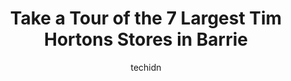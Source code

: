 ---
layout: ampstory
image: https://i0.wp.com/www.auto.or.id/wp-content/uploads/2023/06/tim-hortons-0-barrie-1686325574.jpeg?resize=640,853
author: techidn
featured: false
description: Barrie, Ontario, Canada is a haven for Tim Hortons enthusiasts, boasting an impressive array of 7 top-notch establishments. Whether youre a seasoned connoisseur or simply curious to explore
title: Take a Tour of the 7 Largest Tim Hortons Stores in Barrie
cover:
   title: Take a Tour of the 7 Largest Tim Hortons Stores in Barrie
   subtitle: AUTO.OR.ID
   background: https://www.auto.or.id/wp-content/uploads/2023/06/tim-hortons-0-barrie-1686325574.jpeg

pages: 
 - layout: thirds
   top: <h1>#1 Tim Hortons</h1>
   bottom: "<p>I had a coffee and donut here.  Both were great.  I decided to sit in the dining area and I was a bit dissapointed.  It was ice cold and I am sure the heat was not turn p</p>"
   background: https://www.auto.or.id/wp-content/uploads/2023/06/tim-hortons-1-barrie-1686325575.jpeg
   backgroundblur: true
 - layout: thirds
   top: <h1>#2 Tim Hortons</h1>
   bottom: "<p>353 Duckworth St, Barrie, ON L4M 5C2, Canada</p>"
   background: https://www.auto.or.id/wp-content/uploads/2023/06/tim-hortons-2-barrie-1686325575.jpeg
   cta:
      link: https://www.auto.or.id/take-a-tour-of-the-7-largest-tim-hortons-stores-in-barrie/
      text: Take a Tour of the 7 Largest Tim Hortons Stores in Barrie
 - layout: thirds
   top: <h1>#3 Tim Hortons</h1>
   bottom: "<p>297 Dunlop St W, Barrie, ON L4N 1C1, Canada</p>"
   background: https://images.unsplash.com/photo-1639928204495-14caa69ed1b5?ixlib=rb-4.0.3&ixid=MnwxMjA3fDB8MHxwaG90by1wYWdlfHx8fGVufDB8fHx8&auto=format&fit=crop&w=640&h=853&q=80
   cta:
      link: https://www.auto.or.id/take-a-tour-of-the-7-largest-tim-hortons-stores-in-barrie/
      text: Take a Tour of the 7 Largest Tim Hortons Stores in Barrie
 - layout: thirds
   top: <h1>#4 Tim Hortons</h1>
   bottom: "<p>226 Essa Rd, Barrie, ON L4N 9C5, Canada</p>"
   background: https://images.unsplash.com/photo-1510883056135-32472f0e11b8?ixlib=rb-4.0.3&ixid=MnwxMjA3fDB8MHxwaG90by1wYWdlfHx8fGVufDB8fHx8&auto=format&fit=crop&w=640&h=853&q=80
   cta:
      link: https://www.auto.or.id/take-a-tour-of-the-7-largest-tim-hortons-stores-in-barrie/
      text: Take a Tour of the 7 Largest Tim Hortons Stores in Barrie
 - layout: thirds
   top: <h1>#5 Tim Hortons</h1>
   bottom: "<p>4 Fairview Rd, Barrie, ON L4N 4P3, Canada</p>"
   background: https://images.unsplash.com/photo-1580540149927-0d212125eadb?ixlib=rb-4.0.3&ixid=MnwxMjA3fDB8MHxwaG90by1wYWdlfHx8fGVufDB8fHx8&auto=format&fit=crop&w=640&h=853&q=80
   cta:
      link: https://www.auto.or.id/take-a-tour-of-the-7-largest-tim-hortons-stores-in-barrie/
      text: Take a Tour of the 7 Largest Tim Hortons Stores in Barrie
 - layout: thirds
   top: <h1>#6 Tim Hortons</h1>
   bottom: "<p>405 Huronia Rd, Barrie, ON L4N 8Z1, Canada</p>"
   background: https://images.unsplash.com/photo-1548084564-80dcdf78c07d?ixlib=rb-4.0.3&ixid=MnwxMjA3fDB8MHxwaG90by1wYWdlfHx8fGVufDB8fHx8&auto=format&fit=crop&w=640&h=853&q=80
   cta:
      link: https://www.auto.or.id/take-a-tour-of-the-7-largest-tim-hortons-stores-in-barrie/
      text: Take a Tour of the 7 Largest Tim Hortons Stores in Barrie
 - layout: thirds
   top: <h1>#7 Tim Hortons</h1>
   bottom: "<p>350 Yonge St, Barrie, ON L4N 4C8, Canada</p>"
   background: https://images.unsplash.com/photo-1623261788328-cf730e9f2667?ixlib=rb-4.0.3&ixid=MnwxMjA3fDB8MHxwaG90by1wYWdlfHx8fGVufDB8fHx8&auto=format&fit=crop&w=640&h=853&q=80
   cta:
      link: https://www.auto.or.id/take-a-tour-of-the-7-largest-tim-hortons-stores-in-barrie/
      text: Take a Tour of the 7 Largest Tim Hortons Stores in Barrie
 - layout: thirds
   middle: Continue reading...
   background: https://images.unsplash.com/photo-1617498115469-2a7ee098a575?ixlib=rb-4.0.3&ixid=MnwxMjA3fDB8MHxwaG90by1wYWdlfHx8fGVufDB8fHx8&auto=format&fit=crop&w=640&h=853&q=80
   cta:
      link: https://www.auto.or.id/take-a-tour-of-the-7-largest-tim-hortons-stores-in-barrie/
      text: Take a Tour of the 7 Largest Tim Hortons Stores in Barrie

---